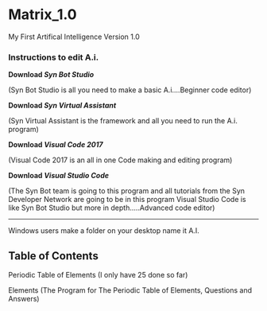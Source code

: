 # Matrix_1.0
My First Artifical Intelligence Version 1.0

### **Instructions to edit A.i.**

**Download  _Syn Bot Studio_**

  (Syn Bot Studio is all you need to make a basic A.i....Beginner code editor)

**Download _Syn Virtual Assistant_**

  (Syn Virtual Assistant is the framework and all you need to run the A.i. program)

**Download _Visual Code 2017_**

  (Visual Code 2017 is an all in one Code making and editing program)

**Download _Visual Studio Code_**

  (The Syn Bot team is going to this program and all tutorials from the Syn Developer Network are going to be in this program Visual Studio Code is like Syn Bot Studio but more in depth.....Advanced code editor)



------------------------------------------------------------------------------------------------------

Windows users make a folder on your desktop name it A.I.




## **Table of Contents**

Periodic Table of Elements  (I only have 25 done so far)

Elements (The Program for The Periodic Table of Elements, Questions and Answers)
